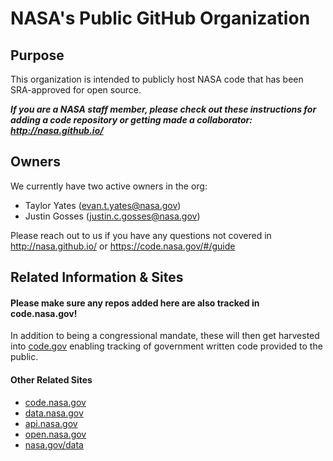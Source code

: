 # NASA's Public GitHub Organization

## Purpose
This organization is intended to publicly host NASA code that has been SRA-approved for open source. 

<b><i>If you are a NASA staff member, please check out these instructions for adding a code repository or getting made a collaborator: http://nasa.github.io/</i></b>

## Owners
We currently have two active owners in the org:
+ Taylor Yates (evan.t.yates@nasa.gov)
+ Justin Gosses (justin.c.gosses@nasa.gov)

Please reach out to us if you have any questions not covered in http://nasa.github.io/ or https://code.nasa.gov/#/guide

## Related Information & Sites

#### Please make sure any repos added here are also tracked in code.nasa.gov! 
In addition to being a congressional mandate, these will then get harvested into [code.gov](https://code.gov/) enabling tracking of government written code provided to the public. 

#### Other Related Sites
- [code.nasa.gov](https://code.nasa.gov)
- [data.nasa.gov](https://data.nasa.gov)
- [api.nasa.gov](https://api.nasa.gov)
- [open.nasa.gov](https://open.nasa.gov)
- [nasa.gov/data](https://nasa.gov/data)
